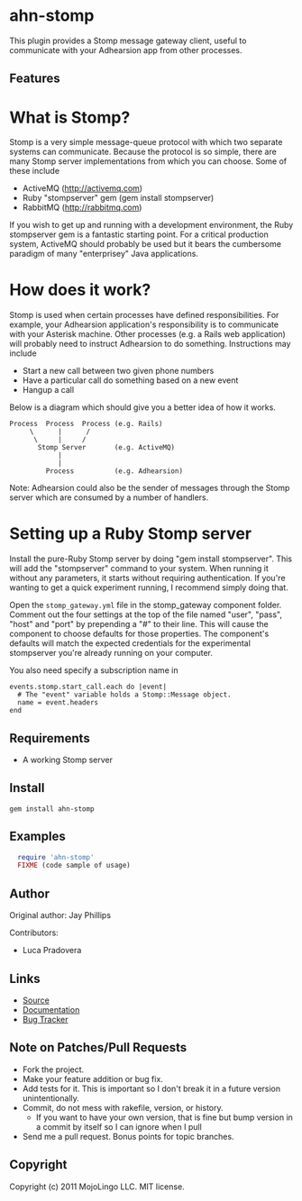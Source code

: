 ahn-stomp
===========

This plugin provides a Stomp message gateway client, useful to
communicate with your Adhearsion app from other processes.

Features
--------

What is Stomp?
==============

Stomp is a very simple message-queue protocol with which two separate systems can communicate. Because the protocol is so simple, there are many Stomp server implementations from which you can choose. Some of these include

 - ActiveMQ (http://activemq.com)
 - Ruby "stompserver" gem (gem install stompserver)
 - RabbitMQ (http://rabbitmq.com)

If you wish to get up and running with a development environment, the Ruby stompserver gem is a fantastic starting point. For a critical production system, ActiveMQ should probably be used but it bears the cumbersome paradigm of many "enterprisey" Java applications.

How does it work?
=================

Stomp is used when certain processes have defined responsibilities. For example, your Adhearsion application's responsibility is to communicate with your Asterisk machine. Other processes (e.g. a Rails web application) will probably need to instruct Adhearsion to do something. Instructions may include

 - Start a new call between two given phone numbers
 - Have a particular call do something based on a new event
 - Hangup a call

Below is a diagram which should give you a better idea of how it works.

    Process  Process  Process (e.g. Rails)
         \      |      /
          \     |     /
           Stomp Server       (e.g. ActiveMQ)
                |
                |
             Process          (e.g. Adhearsion)

Note: Adhearsion could also be the sender of messages through the Stomp server which are consumed by a number of handlers.

Setting up a Ruby Stomp server
==============================

Install the pure-Ruby Stomp server by doing "gem install stompserver". This will add the "stompserver" command to your system. When running it without any parameters, it starts without requiring authentication. If you're wanting to get a quick experiment running, I recommend simply doing that.

Open the `stomp_gateway.yml` file in the stomp_gateway component folder. Comment out the four settings at the top of the file named "user", "pass", "host" and "port" by prepending a "#" to their line. This will cause the component to choose defaults for those properties. The component's defaults will match the expected credentials for the experimental stompserver you're already running on your computer.

You also need specify a subscription name in

    events.stomp.start_call.each do |event|
      # The "event" variable holds a Stomp::Message object.
      name = event.headers
    end

Requirements
------------

* A working Stomp server

Install
-------

    gem install ahn-stomp

Examples
--------

```ruby
  require 'ahn-stomp'
  FIXME (code sample of usage)
```

Author
------

Original author: Jay Phillips

Contributors:

* Luca Pradovera

Links
-----
* [Source](https://github.com/ahn-stomp/ahn-stomp)
* [Documentation](http://rdoc.info/github/ahn-stomp/ahn-stomp/master/frames)
* [Bug Tracker](https://github.com/ahn-stomp/ahn-stomp/issues)

Note on Patches/Pull Requests
-----------------------------

* Fork the project.
* Make your feature addition or bug fix.
* Add tests for it. This is important so I don't break it in a future version unintentionally.
* Commit, do not mess with rakefile, version, or history.
  * If you want to have your own version, that is fine but bump version in a commit by itself so I can ignore when I pull
* Send me a pull request. Bonus points for topic branches.

Copyright
---------

Copyright (c) 2011 MojoLingo LLC. MIT license.
